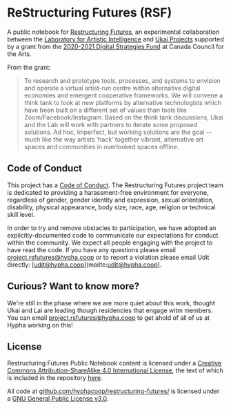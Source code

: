 # ReStructuring Futures (RSF) 

A public notebook for [Restructuring Futures](https://www.ukai.ca/counterfoil/restructuring-futures), an experimental collaboration between the [Laboratory for Artistic Intelligence](https://artisticintelligence.com/) and [Ukai Projects](https://www.ukai.ca/) supported by a grant from the [2020-2021 Digital Strategies Fund](https://canadacouncil.ca/funding/strategic-funds/digital-strategy-fund) at Canada Council for the Arts. 

From the grant:
> To research and prototype tools, processes, and systems to envision and operate a virtual artist-run centre within alternative digital economies and emergent cooperative frameworks. We will convene a think tank to look at new platforms by alternative technologists which have been built on a different set of values than tools like Zoom/Facebook/Instagram. Based on the think tank discussions, Ukai and the Lab will work with partners to iterate some proposed solutions. Ad hoc, imperfect, but working solutions are the goal -- much like the way artists ‘hack’ together vibrant, alternative art spaces and communities in overlooked spaces offline.


## Code of Conduct

This project has a [Code of Conduct](https://docs.google.com/document/d/1KlvsinjNGPpF25aKxWJpG8jv8aHk7uLguIbmciX16xo/edit?usp=sharing). The Restructuring Futures project team is dedicated to providing a harassment-free environment for everyone, regardless of gender, gender identity and expression, sexual orientation, disability, physical appearance, body size, race, age, religion or technical skill level.

In order to try and remove obstacles to participation, we have adopted an explicitly-documented code to communicate our expectations for conduct within the community. We expect all people engaging with the project to have read the code. If you have any questions please email [project.rsfutures@hypha.coop](mailto:project.rsfutures@hypha.coop) or to report a violation please email Udit directly: [udit@hypha.coop](mailto:udit@hypha.coop].


## Curious? Want to know more?

We're still in the phase where we are more quiet about this work, thought Ukai and Lai are leading though residencies that engage witm members. You can email [project.rsfutures@hypha.coop](mailto:project.rsfutures@hypha.coop) to get ahold of all of us at Hypha working on this!

## License

<span xmlns:dct="http://purl.org/dc/terms/" property="dct:title">Restructuring Futures Public Notebook</span> content is licensed under a <a rel="license" href="http://creativecommons.org/licenses/by-sa/4.0/">Creative Commons Attribution-ShareAlike 4.0 International License</a>, the text of which is included in the repository [here](https://github.com/hyphacoop/restructuring-futures/blob/main/LICENSE).

All code at <a xmlns:cc="http://creativecommons.org/ns#" href="https://github.com/hyphacoop/restructuring-futures/" property="cc:attributionName" rel="cc:attributionURL">github.com/hyphacoop/restructuring-futures/</a> is licensed under a <a rel="license" href="https://www.gnu.org/licenses/gpl.html">GNU General Public License v3.0</a>.
